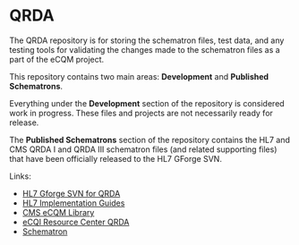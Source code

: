 <h1>QRDA</h1>
The QRDA repository is for storing the schematron files, test data, and any testing tools for validating the changes
made to the schematron files as a part of the eCQM project. 

This repository contains two main areas:  <b>Development</b> and <b>Published Schematrons</b>.   

Everything under the <b>Development</b> section of the repository is considered work in progress. These files and projects
are not necessarily ready for release. 

The <b>Published Schematrons</b> section of the repository contains the HL7 and CMS QRDA I and QRDA III schematron files (and related supporting files) that have been officially released to the HL7 GForge SVN.

Links:
<ul>
<li><a href="http://gforge.hl7.org/gf/project/strucdoc/scmsvn/?action=browse&path=%2Ftrunk%2FQRDA%2F">HL7 Gforge SVN for QRDA</a></li>
<li><a href="http://www.hl7.org/implement/standards/product_brief.cfm?product_id=35">HL7 Implementation Guides</a></li>
<li><a href="https://www.cms.gov/regulations-and-guidance/legislation/ehrincentiveprograms/ecqm_library.html">CMS eCQM Library</a></li>
<li><a href="https://ecqi.healthit.gov/qrda">eCQI Resource Center QRDA</a></li>
<li><a href="http://www.schematron.com">Schematron</a></li>
</ul>
